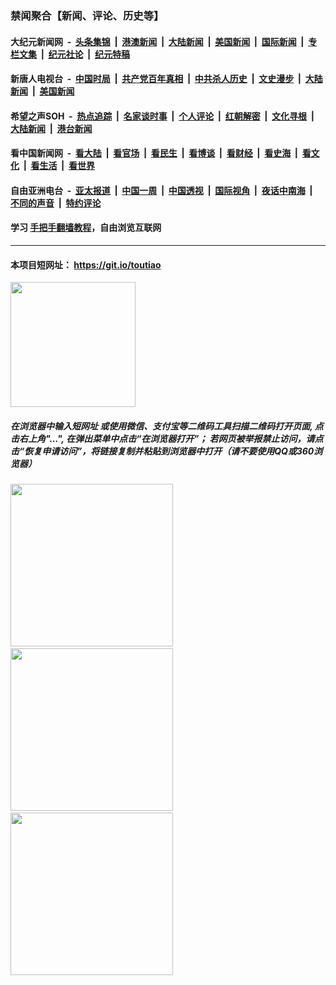 ### 禁闻聚合【新闻、评论、历史等】

#### 大纪元新闻网 &nbsp;-&nbsp; [头条集锦](indexes/E头条集锦.md?t=02130744) &nbsp;|&nbsp; [港澳新闻](indexes/E港澳新闻.md?t=02130744)  &nbsp;|&nbsp; [大陆新闻](indexes/E大陆新闻.md?t=02130744) &nbsp;|&nbsp; [美国新闻](indexes/E美国新闻.md?t=02130744) &nbsp;|&nbsp; [国际新闻](indexes/E国际新闻.md?t=02130744) &nbsp;|&nbsp; [专栏文集](indexes/E专栏文集.md?t=02130744) &nbsp;|&nbsp; [纪元社论](indexes/E纪元社论.md?t=02130744) &nbsp;|&nbsp; [纪元特稿](indexes/E纪元特稿.md?t=02130744) 

#### 新唐人电视台 &nbsp;-&nbsp; [中国时局](indexes/N中国时局.md?t=02130744) &nbsp;|&nbsp; [共产党百年真相](indexes/N共产党百年真相.md?t=02130744) &nbsp;|&nbsp; [中共杀人历史](indexes/N中共杀人历史.md?t=02130744) &nbsp;|&nbsp; [文史漫步](indexes/N文史漫步.md?t=02130744) &nbsp;|&nbsp; [大陆新闻](indexes/N大陆新闻.md?t=02130744) &nbsp;|&nbsp; [美国新闻](indexes/N美国新闻.md?t=02130744)

#### 希望之声SOH &nbsp;-&nbsp; [热点追踪](indexes/H热点追踪.md?t=02130744) &nbsp;|&nbsp; [名家谈时事](indexes/H名家谈时事.md?t=02130744) &nbsp;|&nbsp; [个人评论](indexes/H个人评论.md?t=02130744)  &nbsp;|&nbsp; [红朝解密](indexes/H红朝解密.md?t=02130744) &nbsp;|&nbsp; [文化寻根](indexes/H文化寻根.md?t=02130744) &nbsp;|&nbsp; [大陆新闻](indexes/H大陆新闻.md?t=02130744) &nbsp;|&nbsp; [港台新闻](indexes/H港台新闻.md?t=02130744)

#### 看中国新闻网 &nbsp;-&nbsp; [看大陆](indexes/S看大陆.md?t=02130744) &nbsp;|&nbsp; [看官场](indexes/S看官场.md?t=02130744) &nbsp;|&nbsp; [看民生](indexes/S看民生.md?t=02130744)  &nbsp;|&nbsp; [看博谈](indexes/S看博谈.md?t=02130744) &nbsp;|&nbsp; [看财经](indexes/S看财经.md?t=02130744) &nbsp;|&nbsp; [看史海](indexes/S看史海.md?t=02130744) &nbsp;|&nbsp; [看文化](indexes/S看文化.md?t=02130744) &nbsp;|&nbsp; [看生活](indexes/S看生活.md?t=02130744) &nbsp;|&nbsp; [看世界](indexes/S看世界.md?t=02130744)

#### 自由亚洲电台 &nbsp;-&nbsp; [亚太报道](indexes/R亚太报道.md?t=02130744) &nbsp;|&nbsp; [中国一周](indexes/R中国一周.md?t=02130744) &nbsp;|&nbsp; [中国透视](indexes/R中国透视.md?t=02130744)  &nbsp;|&nbsp; [国际视角](indexes/R国际视角.md?t=02130744) &nbsp;|&nbsp; [夜话中南海](indexes/R夜话中南海.md?t=02130744) &nbsp;|&nbsp; [不同的声音](indexes/R不同的声音.md?t=02130744) &nbsp;|&nbsp; [特约评论](indexes/R特约评论.md?t=02130744)

#### 学习 [手把手翻墙教程](https://github.com/gfw-breaker/guides/wiki)，自由浏览互联网

----

#### 本项目短网址： https://git.io/toutiao
<img src="https://raw.githubusercontent.com/gfw-breaker/banned-news/master/scripts/img/qr.png" width="200px"/>  

##### 在浏览器中输入短网址 或使用微信、支付宝等二维码工具扫描二维码打开页面, 点击右上角"...", 在弹出菜单中点击“在浏览器打开”； 若网页被举报禁止访问，请点击“恢复申请访问”，将链接复制并粘贴到浏览器中打开（请不要使用QQ或360浏览器）

<img src="https://raw.githubusercontent.com/gfw-breaker/banned-news/master/scripts/img/1.png" width="260px"/> &nbsp; <img src="https://raw.githubusercontent.com/gfw-breaker/banned-news/master/scripts/img/2.png" width="260px"/> &nbsp; <img src="https://raw.githubusercontent.com/gfw-breaker/banned-news/master/scripts/img/3.png" width="260px"/>
